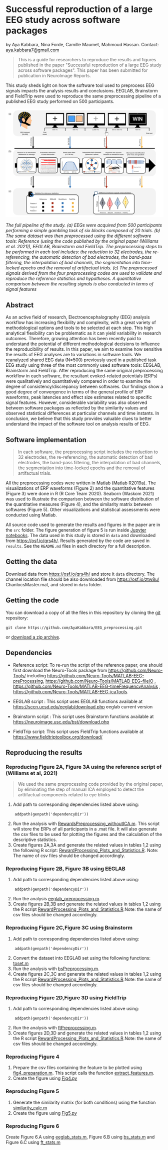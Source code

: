 # Successful reproduction of a large EEG study across software packages

by
Aya Kabbara,
Nina Forde,
Camille Maumet,
Mahmoud Hassan.
Contact: aya.kabbara7@gmail.com

> This is a guide for researchers to reproduce the results and figures published in the paper "Successful reproduction of a large EEG study across software packages".
>This paper has been submitted for publication in NeuroImage Reports.

This study sheds light on how the software tool used to preprocess EEG signals impacts the analysis results and conclusions. EEGLAB, Brainstorm and FieldTrip were used to reproduce the same preprocessing pipeline of a published EEG study performed on 500 participants.

![](figures/figure1_preprocess.001.jpeg)

*The full pipeline of the study. (a) EEGs were acquired from 500 participants performing a simple gambling task of six blocks composed of 20 trials. (b) The same dataset was then preprocessed using the different software tools: Reference (using the code published by the original paper (Williams et al. 2021)), EEGLAB, Brainstorm and FieldTrip. The preprocessing steps to be performed in each tool includes: the reduction to 32 electrodes, the re-referencing, the automatic detection of bad electrodes, the band-pass filtering, the interpolation of bad channels, the segmentation into time-locked epochs and the removal of artifactual trials. (c) The preprocessed signals derived from the four preprocessing codes are used to validate and reproduce the reference statistics and hypotheses. A quantitative comparison between the resulting signals is also conducted in terms of signal features*


## Abstract

As an active field of research, Electroencephalography (EEG) analysis workflow has increasing flexibility and complexity, with a great variety of methodological options and tools to be selected at each step. This high analytical flexibility can be problematic as it can yield variability in research outcomes. Therefore, growing attention has been recently paid to understand the potential of different methodological decisions to influence the reproducibility of results. In this paper, we aim to examine how sensitive the results of EEG analyses are to variations in software tools. We reanalyzed shared EEG data (N=500) previously used in a published task EEG study using three of the most commonly used software tools: EEGLAB, Brainstorm and FieldTrip. After reproducing the same original preprocessing workflow in each software, the resultant evoked-related potentials (ERPs) were qualitatively and quantitatively compared in order to examine the degree of consistency/discrepancy between softwares. Our findings show a good degree of convergence in terms of the general profile of ERP waveforms, peak latencies and effect size estimates related to specific signal features. However, considerable variability was also observed between software packages as reflected by the similarity values and observed statistical differences at particular channels and time instants. In conclusion, we believe that this study provides valuable clues to better understand the impact of the software tool on analysis results of EEG.

## Software implementation

> In each software, the preprocessing script includes the reduction to 32 electrodes, the re-referencing, the automatic detection of bad electrodes, the band-pass filtering, the interpolation of bad channels, the segmentation into time-locked epochs and the removal of artifactual trials.


All the preprocessing codes were written in Matlab (Matlab R2019a). The visualizations of ERP waveforms (Figure 2) and the quantitative features (Figure 3) were done in R (R Core Team 2020). Seaborn (Waskom 2021) was used to illustrate the comparison between the software distribution of the quantitative measures (Figure 4), and the similarity matrix between softwares (Figure 5). Other visualizations and statistical assessments were conducted using Matlab. 

All source code used to generate the results and figures in the paper are in
the `src` folder.
The figure generation of figure 5 is run inside
[Jupyter notebooks](http://jupyter.org/).
The data used in this study is stored in `data` and downloaded from https://osf.io/qrs4h/.
Results generated by the code are saved in `results`.
See the `README.md` files in each directory for a full description.

## Getting the data

Download data from https://osf.io/qrs4h/ and store it `data` directory. 
The channel location file should be also downloaded from https://osf.io/ztw8u/ ChanlocsMaster.mat, and stored in `data` folder. 

## Getting the code

You can download a copy of all the files in this repository by cloning the
[git](https://git-scm.com/) repository:

    git clone https://github.com/AyaKabbara/EEG_preprocessing.git

or [download a zip archive](https://github.com/AyaKabbara/StageEEGpre/archive/master.zip).

## Dependencies
- Reference script: To re-run the script of the reference paper,  one should first download the Neuro-Tools package from https://github.com/Neuro-Tools/ including https://github.com/Neuro-Tools/MATLAB-EEG-preProcessing, 
https://github.com/Neuro-Tools/MATLAB-EEG-fileIO ,
https://github.com/Neuro-Tools/MATLAB-EEG-timeFrequencyAnalysis ,
https://github.com/Neuro-Tools/MATLAB-EEG-icaTools.

- EEGLAB script : This script uses EEGLAB functions available at  https://sccn.ucsd.edu/eeglab/download.php  eeglab current version

- Brainstorm script : This script uses Brainstorm functions available at https://neuroimage.usc.edu/bst/download.php

- FieldTrip script: This script uses FieldTrip functions available at https://www.fieldtriptoolbox.org/download/

## Reproducing the results

### Reproducing Figure 2A, Figure 3A  using the reference script of (Williams et al, 2021)

> We used the same preprocessing code provided by the original paper, by eliminating the step of manual ICA employed to detect the arttifactual components related to eye blinks

1. Add path to corresponding dependencies listed above using:
```
    addpath(genpath('dependencyDir'))
```
2. Run the analysis with [RewardsPreprocessing_withoutICA.m](https://github.com/AyaKabbara/StageEEGpre/tree/main/src/article/RewardsPreprocessing_withoutICA.m). This script will store the ERPs of all participants in a .mat file. It will also generate the csv files to be used for plotting the figures and the calculation of the descriptive statistics. 
3. Create figures 2A,3A and generate the related values in tables 1,2 using the following R script: [RewardProcessing_Plots_and_Statistics.R](https://github.com/AyaKabbara/StageEEGpre/blob/main/src/graphiques/RewardProcessing_Plots_and_Statistics.R).
Note:  The name of csv files should be changed accordingly.

###  Reproducing Figure 2B, Figure 3B using EEGLAB

1. Add path to corresponding dependencies listed above using:
```
    addpath(genpath('dependencyDir'))
```

2. Run the analysis [eeglab_preprocessing.m](https://github.com/AyaKabbara/StageEEGpre/blob/main/src/eeglab/eeglab_preprocessing.m).
3. Create figures 2B,3B and generate the related values in tables 1,2 using the R script [RewardProcessing_Plots_and_Statistics.R](https://github.com/AyaKabbara/StageEEGpre/blob/main/src/graphiques/RewardProcessing_Plots_and_Statistics.R).Note: the name of csv files should be changed accordingly.


### Reproducing Figure 2C,Figure 3C using Brainstorm

1. Add path to corresponding dependencies listed above using:
```
    addpath(genpath('dependencyDir'))
```
2. Convert the dataset into EEGLAB set using the following functions: [toset.m](https://github.com/AyaKabbara/StageEEGpre/blob/main/src/BST/toset.m) 
3. Run the analysis with [bsPreprocessing.m](https://github.com/AyaKabbara/StageEEGpre/blob/main/src/BST/bsPreprocessing.m). 
4. Create figures 2C,3C and generate the related values in tables 1,2 using the R script [RewardProcessing_Plots_and_Statistics.R](https://github.com/AyaKabbara/StageEEGpre/blob/main/src/graphiques/RewardProcessing_Plots_and_Statistics.R).Note: the name of csv files should be changed accordingly.

### Reproducing Figure 2D,Figure 3D using FieldTrip

1. Add path to corresponding dependencies listed above using:
```
    addpath(genpath('dependencyDir'))
```

2. Run the analysis with [ftPreprocessing.m](https://github.com/AyaKabbara/StageEEGpre/blob/main/src/BST/ftPreprocessing.m). 
3. Create  figures 2D,3D and generate the related values in tables 1,2 using the R script [RewardProcessing_Plots_and_Statistics.R](https://github.com/AyaKabbara/StageEEGpre/blob/main/src/graphiques/RewardProcessing_Plots_and_Statistics.R).Note: the name of csv files should be changed accordingly.

### Reproducing Figure 4

1. Prepare the csv files containing the feature to be plotted using [fig4_preparation.m](https://github.com/AyaKabbara/StageEEGpre/blob/main/src/graphiques/fig4_preparation.m). This script calls the function [extract_features.m](https://github.com/AyaKabbara/StageEEGpre/blob/main/src/graphiques/extract_features.m). 
2. Create the figure using [Fig4.py](https://github.com/AyaKabbara/StageEEGpre/blob/main/src/graphiques/Fig4.py)

### Reproducing Figure 5

1. Generate the similarity matrix (for both conditions) using the function [similarity_calc.m](https://github.com/AyaKabbara/StageEEGpre/blob/main/src/graphiques/similarity_calc.m)
2. Create the figure using [Fig5.py](https://github.com/AyaKabbara/StageEEGpre/blob/main/src/graphiques/Fig5.py)

### Reproducing Figure 6

Create Figure 6.A using [eeglab_stats.m](https://github.com/AyaKabbara/StageEEGpre/blob/main/src/eeglab/eeglab_stats.m), Figure 6.B using [bs_stats.m](https://github.com/AyaKabbara/StageEEGpre/blob/main/src/BST/bs_stats.m) and Figure 6.C using [ft_stats.m](https://github.com/AyaKabbara/StageEEGpre/blob/main/src/fieldtrip/ft_stats.m)


